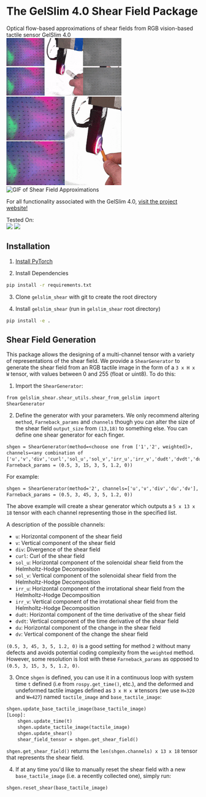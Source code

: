 # The GelSlim 4.0 Shear Field Package
Optical flow-based approximations of shear fields from RGB vision-based tactile sensor GelSlim 4.0 <br />
![GIF of Helmholtz Decomposition and Divergence and Curl](https://github.com/MMintLab/gelslim_shear/blob/master/media/animations/decomposition_marker.gif?raw=true)<br />
![GIF of Time Derivative](https://github.com/MMintLab/gelslim_shear/blob/master/media/animations/time_derivative_hex.gif?raw=true)<br />
![GIF of Shear Field Approximations](https://github.com/MMintLab/gelslim_shear/blob/master/media/animations/shear_field_small_screw_head.gif?raw=true)

For all functionality associated with the GelSlim 4.0, [visit the project website!](https://www.mmintlab.com/research/gelslim-4-0/)

Tested On: <br />
<a href="https://pytorch.org/"><img src="https://img.shields.io/badge/PyTorch-v2.0+-red.svg?logo=PyTorch&style=for-the-badge" /></a>
<a href="#"><img src="https://img.shields.io/badge/python-v3.8+-blue.svg?logo=python&style=for-the-badge" /></a>

## Installation

1. [Install PyTorch](https://pytorch.org/get-started/locally/)

2. Install Dependencies
```bash
pip install -r requirements.txt
```

3. Clone `gelslim_shear` with git to create the root directory

4. Install `gelslim_shear` (run in `gelslim_shear` root directory)
```bash
pip install -e .
```

## Shear Field Generation

This package allows the designing of a multi-channel tensor with a variety of representations of the shear field. We provide a `ShearGenerator` to generate the shear field from an RGB tactile image in the form of a ```3 x H x W``` tensor, with values between 0 and 255 (float or uint8). To do this:

1. Import the `ShearGenerator`:
```
from gelslim_shear.shear_utils.shear_from_gelslim import ShearGenerator
```

2. Define the generator with your parameters. We only recommend altering `method`, `Farneback_params` and `channels` though you can alter the size of the shear field `output_size` from `(13,18)` to something else. You can define one shear generator for each finger.

```
shgen = ShearGenerator(method=<choose one from ['1','2', weighted]>, channels=<any combination of ['u','v','div','curl','sol_u','sol_v','irr_u','irr_v','dudt','dvdt','du','dv']>, Farneback_params = (0.5, 3, 15, 3, 5, 1.2, 0))
```

For example:
```
shgen = ShearGenerator(method='2', channels=['u','v','div','du','dv'], Farneback_params = (0.5, 3, 45, 3, 5, 1.2, 0))
```

The above example will create a shear generator which outputs a `5 x 13 x 18` tensor with each channel representing those in the specified list.

A description of the possible channels:
- `u`: Horizontal component of the shear field
- `v`: Vertical component of the shear field
- `div`: Divergence of the shear field
- `curl`: Curl of the shear field
- `sol_u`: Horizontal component of the solenoidal shear field from the Helmholtz-Hodge Decomposition
- `sol_v`: Vertical component of the solenoidal shear field from the Helmholtz-Hodge Decomposition
- `irr_u`: Horizontal component of the irrotational shear field from the Helmholtz-Hodge Decomposition
- `irr_v`: Vertical component of the irrotational shear field from the Helmholtz-Hodge Decomposition
- `dudt`: Horizontal component of the time derivative of the shear field
- `dvdt`: Vertical component of the time derivative of the shear field
- `du`: Horizontal component of the change in the shear field
- `dv`: Vertical component of the change the shear field

`(0.5, 3, 45, 3, 5, 1.2, 0)` is a good setting for method `2` without many defects and avoids potential coding complexity from the `weighted` method. However, some resolution is lost with these `Farneback_params` as opposed to `(0.5, 3, 15, 3, 5, 1.2, 0)`.

3. Once `shgen` is defined, you can use it in a continuous loop with system time `t` defined (i.e from `rospy.get_time()`, etc.), and the deformed and undeformed tactile images defined as ```3 x H x W``` tensors (we use `H=320` and `W=427`) named `tactile_image` and `base_tactile_image`:

```
shgen.update_base_tactile_image(base_tactile_image)
[Loop]:
    shgen.update_time(t)
    shgen.update_tactile_image(tactile_image)
    shgen.update_shear()
    shear_field_tensor = shgen.get_shear_field()
```

`shgen.get_shear_field()` returns the `len(shgen.channels) x 13 x 18` tensor that represents the shear field.

4. If at any time you'd like to manually reset the shear field with a new `base_tactile_image` (i.e. a recently collected one), simply run:
```
shgen.reset_shear(base_tactile_image)
```
